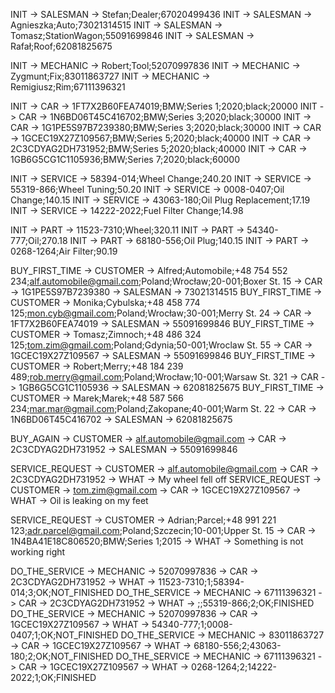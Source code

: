 INIT -> SALESMAN -> Stefan;Dealer;67020499436
INIT -> SALESMAN -> Agnieszka;Auto;73021314515
INIT -> SALESMAN -> Tomasz;StationWagon;55091699846
INIT -> SALESMAN -> Rafał;Roof;62081825675

INIT -> MECHANIC -> Robert;Tool;52070997836
INIT -> MECHANIC -> Zygmunt;Fix;83011863727
INIT -> MECHANIC -> Remigiusz;Rim;67111396321

INIT -> CAR -> 1FT7X2B60FEA74019;BMW;Series 1;2020;black;20000
INIT -> CAR -> 1N6BD06T45C416702;BMW;Series 3;2020;black;30000
INIT -> CAR -> 1G1PE5S97B7239380;BMW;Series 3;2020;black;30000
INIT -> CAR -> 1GCEC19X27Z109567;BMW;Series 5;2020;black;40000
INIT -> CAR -> 2C3CDYAG2DH731952;BMW;Series 5;2020;black;40000
INIT -> CAR -> 1GB6G5CG1C1105936;BMW;Series 7;2020;black;60000

INIT -> SERVICE -> 58394-014;Wheel Change;240.20
INIT -> SERVICE -> 55319-866;Wheel Tuning;50.20
INIT -> SERVICE -> 0008-0407;Oil Change;140.15
INIT -> SERVICE -> 43063-180;Oil Plug Replacement;17.19
INIT -> SERVICE -> 14222-2022;Fuel Filter Change;14.98

INIT -> PART -> 11523-7310;Wheel;320.11
INIT -> PART -> 54340-777;Oil;270.18
INIT -> PART -> 68180-556;Oil Plug;140.15
INIT -> PART -> 0268-1264;Air Filter;90.19

BUY_FIRST_TIME -> CUSTOMER -> Alfred;Automobile;+48 754 552 234;alf.automobile@gmail.com;Poland;Wrocław;20-001;Boxer St. 15 -> CAR -> 1G1PE5S97B7239380 -> SALESMAN -> 73021314515
BUY_FIRST_TIME -> CUSTOMER -> Monika;Cybulska;+48 458 774 125;mon.cyb@gmail.com;Poland;Wrocław;30-001;Merry St. 24 -> CAR -> 1FT7X2B60FEA74019 -> SALESMAN -> 55091699846
BUY_FIRST_TIME -> CUSTOMER -> Tomasz;Zimnoch;+48 486 324 125;tom.zim@gmail.com;Poland;Gdynia;50-001;Wroclaw St. 55 -> CAR -> 1GCEC19X27Z109567 -> SALESMAN -> 55091699846
BUY_FIRST_TIME -> CUSTOMER -> Robert;Merry;+48 184 239 489;rob.merry@gmail.com;Poland;Wrocław;10-001;Warsaw St. 321 -> CAR -> 1GB6G5CG1C1105936 -> SALESMAN -> 62081825675
BUY_FIRST_TIME -> CUSTOMER -> Marek;Marek;+48 587 566 234;mar.mar@gmail.com;Poland;Zakopane;40-001;Warm St. 22 -> CAR -> 1N6BD06T45C416702 -> SALESMAN -> 62081825675

BUY_AGAIN -> CUSTOMER -> alf.automobile@gmail.com -> CAR -> 2C3CDYAG2DH731952 -> SALESMAN -> 55091699846

SERVICE_REQUEST -> CUSTOMER -> alf.automobile@gmail.com -> CAR -> 2C3CDYAG2DH731952 -> WHAT -> My wheel fell off
SERVICE_REQUEST -> CUSTOMER -> tom.zim@gmail.com -> CAR -> 1GCEC19X27Z109567 -> WHAT -> Oil is leaking on my feet

SERVICE_REQUEST -> CUSTOMER -> Adrian;Parcel;+48 991 221 123;adr.parcel@gmail.com;Poland;Szczecin;10-001;Upper St. 15 -> CAR -> 1N4BA41E18C806520;BMW;Series 1;2015 -> WHAT -> Something is not working right

DO_THE_SERVICE -> MECHANIC -> 52070997836 -> CAR -> 2C3CDYAG2DH731952 -> WHAT -> 11523-7310;1;58394-014;3;OK;NOT_FINISHED
DO_THE_SERVICE -> MECHANIC -> 67111396321 -> CAR -> 2C3CDYAG2DH731952 -> WHAT -> ;;55319-866;2;OK;FINISHED
DO_THE_SERVICE -> MECHANIC -> 52070997836 -> CAR -> 1GCEC19X27Z109567 -> WHAT -> 54340-777;1;0008-0407;1;OK;NOT_FINISHED
DO_THE_SERVICE -> MECHANIC -> 83011863727 -> CAR -> 1GCEC19X27Z109567 -> WHAT -> 68180-556;2;43063-180;2;OK;NOT_FINISHED
DO_THE_SERVICE -> MECHANIC -> 67111396321 -> CAR -> 1GCEC19X27Z109567 -> WHAT -> 0268-1264;2;14222-2022;1;OK;FINISHED